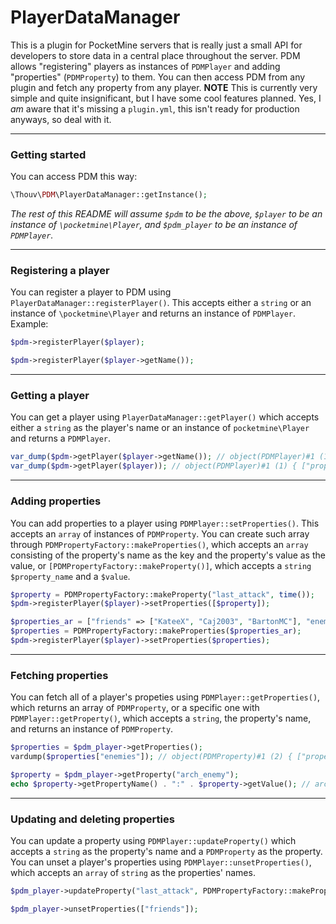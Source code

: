 # PlayerDataManager
This is a plugin for PocketMine servers that is really just a small API for developers to store data in a central place throughout the server. PDM allows "registering" players as instances of `PDMPlayer` and adding "properties" (`PDMProperty`) to them. You can then access PDM from any plugin and fetch any property from any player.
**NOTE** This is currently very simple and quite insignificant, but I have some cool features planned.
Yes, I *am* aware that it's missing a `plugin.yml`, this isn't ready for production anyways, so deal with it.
___
### Getting started
You can access PDM this way:
```php
\Thouv\PDM\PlayerDataManager::getInstance();
```
*The rest of this README will assume `$pdm` to be the above, `$player` to be an instance of `\pocketmine\Player`, and `$pdm_player` to be an instance of `PDMPlayer`.*
___
### Registering a player
You can register a player to PDM using `PlayerDataManager::registerPlayer()`. This accepts either a `string` or an instance of `\pocketmine\Player` and returns an instance of `PDMPlayer`. Example:
```php
$pdm->registerPlayer($player);

$pdm->registerPlayer($player->getName());
```
___
### Getting a player
You can get a player using `PlayerDataManager::getPlayer()` which accepts either a `string` as the player's name or an instance of `pocketmine\Player` and returns a `PDMPlayer`.
```php
var_dump($pdm->getPlayer($player->getName()); // object(PDMPlayer)#1 (1) { ["properties"]=> array(0) { } }
var_dump($pdm->getPlayer($player)); // object(PDMPlayer)#1 (1) { ["properties"]=> array(0) { } }
```
___
### Adding properties
You can add properties to a player using `PDMPlayer::setProperties()`. This accepts an `array` of instances of `PDMProperty`. You can create such array through `PDMPropertyFactory::makeProperties()`, which accepts an `array` consisting of the property's name as the key and the property's value as the value, or `[PDMPropertyFactory::makeProperty()]`, which accepts a `string` `$property_name` and a `$value`.
```php
$property = PDMPropertyFactory::makeProperty("last_attack", time());
$pdm->registerPlayer($player)->setProperties([$property]);

$properties_ar = ["friends" => ["KateeX", "Caj2003", "BartonMC"], "enemies" => ["Queen_Amanda16"], "arch_enemy" => "LoganTDM2514"];
$properties = PDMPropertyFactory::makeProperties($properties_ar);
$pdm->registerPlayer($player)->setProperties($properties);
```
___
### Fetching properties
You can fetch all of a player's propeties using `PDMPlayer::getProperties()`, which returns an array of `PDMProperty`, or a specific one with `PDMPlayer::getProperty()`, which accepts a `string`, the property's name, and returns an instance of `PDMProperty`.
```php
$properties = $pdm_player->getProperties();
vardump($properties["enemies"]); // object(PDMProperty)#1 (2) { ["property_name"]=> string(7) "enemies" ["value"]=> array(1) { [0]=> string(14) "Queen_Amanda16" } }

$property = $pdm_player->getProperty("arch_enemy");
echo $property->getPropertyName() . ":" . $property->getValue(); // arch_enemy:LoganTDM2514
```
___
### Updating and deleting properties
You can update a property using `PDMPlayer::updateProperty()` which accepts a `string` as the property's name and a `PDMProperty` as the property. You can unset a player's properties using `PDMPlayer::unsetProperties()`, which accepts an `array` of `string` as the properties' names.
```php
$pdm_player->updateProperty("last_attack", PDMPropertyFactory::makeProperty("last_attack", time() - 1800));

$pdm_player->unsetProperties(["friends"]);
```
